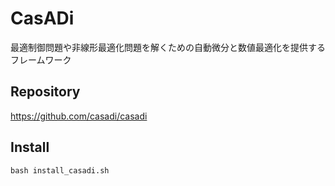 # CasADi

最適制御問題や非線形最適化問題を解くための自動微分と数値最適化を提供するフレームワーク

## Repository
https://github.com/casadi/casadi

## Install
```
bash install_casadi.sh
```